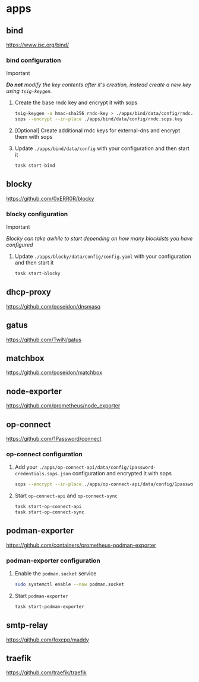 # apps

## bind

<https://www.isc.org/bind/>

### bind configuration

> [!IMPORTANT]
> _**Do not** modify the key contents after it's creation, instead create a new key using `tsig-keygen`._

1. Create the base rndc key and encrypt it with sops

    ```sh
    tsig-keygen -a hmac-sha256 rndc-key > ./apps/bind/data/config/rndc.sops.key
    sops --encrypt --in-place ./apps/bind/data/config/rndc.sops.key
    ```

2. [Optional] Create additional rndc keys for external-dns and encrypt them with sops

3. Update `./apps/bind/data/config` with your configuration and then start it

    ```sh
    task start-bind
    ```

## blocky

<https://github.com/0xERR0R/blocky>

### blocky configuration

> [!IMPORTANT]
> _Blocky can take awhile to start depending on how many blocklists you have configured_

1. Update `./apps/blocky/data/config/config.yaml` with your configuration and then start it

    ```sh
    task start-blocky
    ```

## dhcp-proxy

<https://github.com/poseidon/dnsmasq>

## gatus

<https://github.com/TwiN/gatus>

## matchbox

<https://github.com/poseidon/matchbox>

## node-exporter

<https://github.com/prometheus/node_exporter>

## op-connect

<https://github.com/1Password/connect>

### op-connect configuration

1. Add your `./apps/op-connect-api/data/config/1password-credentials.sops.json` configuration and encrypted it with sops

    ```sh
    sops --encrypt --in-place ./apps/op-connect-api/data/config/1password-credentials.sops.json
    ```

2. Start `op-connect-api` and `op-connect-sync`

    ```sh
    task start-op-connect-api
    task start-op-connect-sync
    ```

## podman-exporter

<https://github.com/containers/prometheus-podman-exporter>

### podman-exporter configuration

1. Enable the `podman.socket` service

    ```sh
    sudo systemctl enable --now podman.socket
    ```

2. Start `podman-exporter`

    ```sh
    task start-podman-exporter
    ```

## smtp-relay

<https://github.com/foxcpp/maddy>

## traefik

<https://github.com/traefik/traefik>
